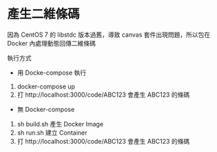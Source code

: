 # 產生二維條碼

因為 CentOS 7 的 libstdc 版本過舊，導致 canvas 套件出現問題，所以包在 Docker 內處理動態回傳二維條碼

執行方式

- 用 Docke-compose 執行

1. docker-compose up
2. 打 http://localhost:3000/code/ABC123 會產生 ABC123 的條碼

- 無 Docker-compose

1. sh build.sh 產生 Docker Image
2. sh run.sh 建立 Container
3. 打 http://localhost:3000/code/ABC123 會產生 ABC123 的條碼
